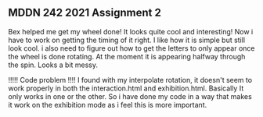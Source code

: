## MDDN 242 2021 Assignment 2

Bex helped me get my wheel done! It looks quite cool and interesting! Now i have to work on getting the timing of it right. I like how it is simple but still look cool. i also need to figure out how to get the letters to only appear once the wheel is done rotating. At the moment it is appearing halfway through the spin. Looks a bit messy. 

!!!!! Code problem !!!!
I found with my interpolate rotation, it doesn't seem to work properly in both the interaction.html and exhibition.html. Basically It only works in one or the other. So i have done my code in a way that makes it work on the exhibition mode as i feel this is more important. 

